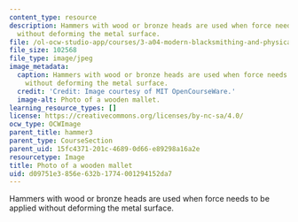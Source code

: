 ```yaml
---
content_type: resource
description: Hammers with wood or bronze heads are used when force needs to be applied
  without deforming the metal surface.
file: /ol-ocw-studio-app/courses/3-a04-modern-blacksmithing-and-physical-metallurgy-fall-2008/d09751e3856e632b1774001294152da7_023.jpg
file_size: 102568
file_type: image/jpeg
image_metadata:
  caption: Hammers with wood or bronze heads are used when force needs to be applied
    without deforming the metal surface.
  credit: 'Credit: Image courtesy of MIT OpenCourseWare.'
  image-alt: Photo of a wooden mallet.
learning_resource_types: []
license: https://creativecommons.org/licenses/by-nc-sa/4.0/
ocw_type: OCWImage
parent_title: hammer3
parent_type: CourseSection
parent_uid: 15fc4371-201c-4689-0d66-e89298a16a2e
resourcetype: Image
title: Photo of a wooden mallet
uid: d09751e3-856e-632b-1774-001294152da7
---
```

Hammers with wood or bronze heads are used when force needs to be applied without deforming the metal surface.